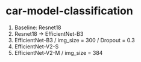 # car-model-classification

1. Baseline: Resnet18
2. Resnet18 -> EfficientNet-B3
3. EfficientNet-B3 / img_size = 300 / Dropout = 0.3
4. EfficientNet-V2-S
5. EfficientNet-V2-M / img_size = 384
